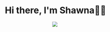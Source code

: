 <h1 align="center">Hi there, I'm Shawna✌🏼</h1>
<p align="center">
<a href="https://s-hightower.github.io/"><img src="https://img.shields.io/badge/PORTFOLIO-7FFFD4?style=for-the-badge&logoColor=white alt="Portfolio" /></a>&nbsp;
<br />